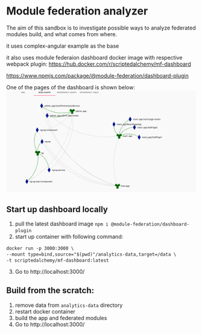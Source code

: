# Module federation analyzer

The aim of this sandbox is to investigate possible ways to analyze federated modules build, and what comes from where.

it uses complex-angular example as the base

it also uses module federaion dashboard docker image with respective webpack plugin:
https://hub.docker.com/r/scriptedalchemy/mf-dashboard

https://www.npmjs.com/package/@module-federation/dashboard-plugin

One of the pages of the dashboard is shown below:
![img.png](img.png)

## Start up dashboard locally
1. pull the latest dashboard image `npm i @module-federation/dashboard-plugin`
2. start up container with following command:
```shell
docker run -p 3000:3000 \
--mount type=bind,source="$(pwd)"/analytics-data,target=/data \
-t scriptedalchemy/mf-dashboard:latest
```
3. Go to http://localhost:3000/

## Build from the scratch:
1. remove data from `analytics-data` directory
2. restart docker container
3. build the app and federated modules
4. Go to http://localhost:3000/
   